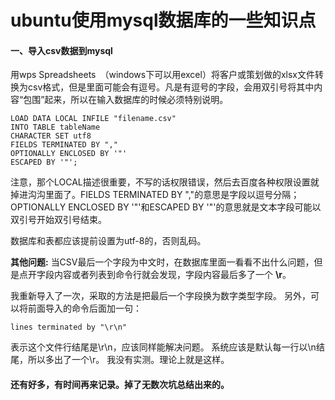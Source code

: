 # ubuntu使用mysql数据库的一些知识点

#### 一、导入csv数据到mysql

用wps Spreadsheets　（windows下可以用excel）将客户或策划做的xlsx文件转换为csv格式，但是里面可能会有逗号。凡是有逗号的字段，会用双引号将其中内容“包围”起来，所以在输入数据库的时候必须特别说明。

```
LOAD DATA LOCAL INFILE "filename.csv"
INTO TABLE tableName
CHARACTER SET utf8
FIELDS TERMINATED BY ","
OPTIONALLY ENCLOSED BY '"'
ESCAPED BY '"';

```

注意，那个LOCAL描述很重要，不写的话权限错误，然后去百度各种权限设置就掉进沟沟里面了。FIELDS TERMINATED BY ","的意思是字段以逗号分隔；OPTIONALLY ENCLOSED BY '"'和ESCAPED BY '"'的意思就是文本字段可能以双引号开始双引号结束。

数据库和表都应该提前设置为utf-8的，否则乱码。

**其他问题:**
当CSV最后一个字段为中文时，在数据库里面一看看不出什么问题，但是点开字段内容或者列表到命令行就会发现，字段内容最后多了一个  **\r**。

我重新导入了一次，采取的方法是把最后一个字段换为数字类型字段。
另外，可以将前面导入的命令后面加一句：

```
lines terminated by "\r\n"

```

表示这个文件行结尾是\r\n，应该同样能解决问题。
系统应该是默认每一行以\n结尾，所以多出了一个\r。
我没有实测。理论上就是这样。

#### 还有好多，有时间再来记录。掉了无数次坑总结出来的。

